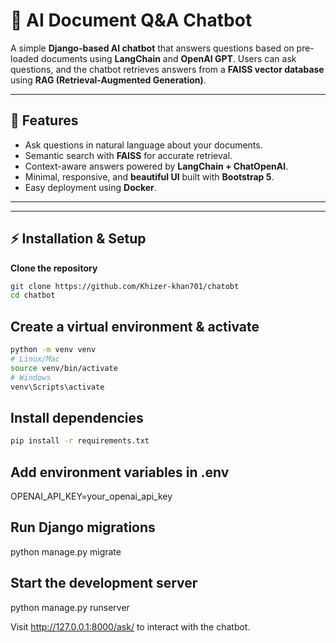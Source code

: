 # 🤖 AI Document Q&A Chatbot

A simple **Django-based AI chatbot** that answers questions based on pre-loaded documents using **LangChain** and **OpenAI GPT**. Users can ask questions, and the chatbot retrieves answers from a **FAISS vector database** using **RAG (Retrieval-Augmented Generation)**.

---

## 🌟 Features

- Ask questions in natural language about your documents.  
- Semantic search with **FAISS** for accurate retrieval.  
- Context-aware answers powered by **LangChain + ChatOpenAI**.  
- Minimal, responsive, and **beautiful UI** built with **Bootstrap 5**.  
- Easy deployment using **Docker**.  

---

---

## ⚡ Installation & Setup

 **Clone the repository**

```bash
git clone https://github.com/Khizer-khan701/chatobt
cd chatbot
```


## Create a virtual environment & activate
```bash
python -m venv venv
# Linux/Mac
source venv/bin/activate
# Windows
venv\Scripts\activate
```
## Install dependencies
```bash
pip install -r requirements.txt
```

## Add environment variables in .env
OPENAI_API_KEY=your_openai_api_key

## Run Django migrations
python manage.py migrate

## Start the development server
python manage.py runserver

Visit http://127.0.0.1:8000/ask/
 to interact with the chatbot.